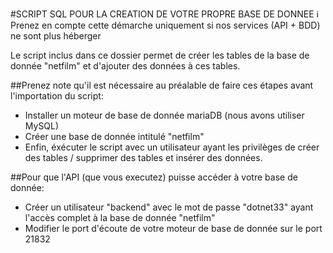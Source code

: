 #SCRIPT SQL POUR LA CREATION DE VOTRE PROPRE BASE DE DONNEE
ℹ️ Prenez en compte cette démarche uniquement si nos services (API + BDD) ne sont plus héberger

Le script inclus dans ce dossier permet de créer les tables de la base de donnée "netfilm" et d'ajouter des données à ces tables.

##Prenez note qu'il est nécessaire au préalable de faire ces étapes avant l'importation du script:
- Installer un moteur de base de donnée mariaDB (nous avons utiliser MySQL)
- Créer une base de donnée intitulé "netfilm"
- Enfin, éxécuter le script avec un utilisateur ayant les privilèges de créer des tables / supprimer des tables et insérer des données.

##Pour que l'API (que vous executez) puisse accéder à votre base de donnée:
- Créer un utilisateur "backend" avec le mot de passe "dotnet33" ayant l'accès complet à la base de donnée "netfilm"
- Modifier le port d'écoute de votre moteur de base de donnée sur le port 21832